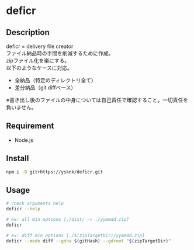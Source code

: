 # deficr

## Description

deficr = delivery file creator  
ファイル納品時の手間を削減するために作成。  
zipファイル化を楽にする。  
以下のようなケースに対応。  

* 全納品（特定のディレクトリ全て）  
* 差分納品（git diffベース）  

※書き出し後のファイルの中身については自己責任で確認すること。一切責任を負いません。  

## Requirement

* Node.js

## Install

```sh
npm i -D git+https://ysknk/deficr.git
```

## Usage

```sh
# check arguments help
deficr --help

# ex: all min options [./dist/ -> ./yymmdd.zip]
deficr

# ex: diff min options [./$(zipTargetDir)/yymmdd.zip]
deficr --mode diff --gsha $(gitHash) --gdroot "$(zipTargetDir)"
```

